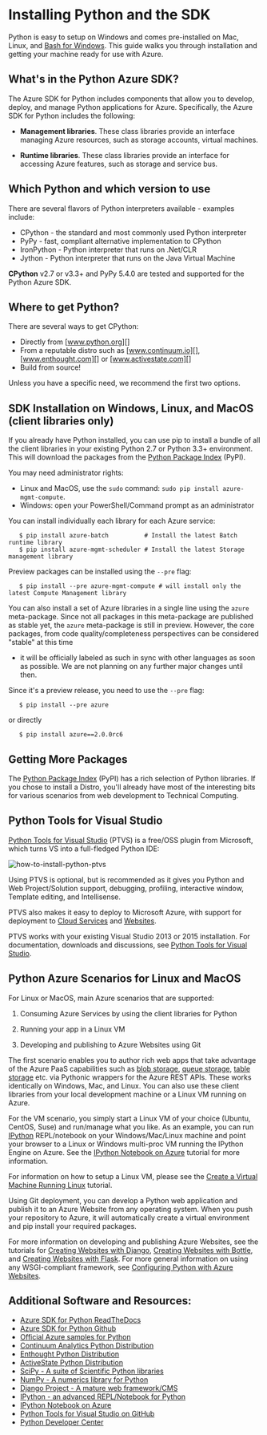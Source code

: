 <properties
	pageTitle="Install Python and the SDK - Azure"
	description="Learn how to install Python and the SDK to use with Azure."
	services=""
	documentationCenter="python"
	authors="lmazuel"
	manager="wpickett"
	editor=""/>

<tags
	ms.service="multiple"
	ms.workload="na"
	ms.tgt_pltfrm="na"
	ms.devlang="python"
	ms.topic="article"
	ms.date="09/06/2016"
	ms.author="lmazuel"/>

# Installing Python and the SDK

Python is easy to setup on Windows and comes pre-installed on Mac, Linux, and [Bash for Windows](https://msdn.microsoft.com/commandline/wsl/about). This guide walks you through installation and getting your machine ready for use with Azure.

## What's in the Python Azure SDK?

The Azure SDK for Python includes components that allow you to develop, deploy, and manage Python applications for Azure. Specifically, the Azure SDK for Python includes the following:

* **Management libraries**. These class libraries provide an interface managing Azure resources, such as storage accounts, virtual machines.

* **Runtime libraries**. These class libraries provide an interface for accessing Azure features, such as storage and service bus.

## Which Python and which version to use

There are several flavors of Python interpreters available - examples include:

* CPython - the standard and most commonly used Python interpreter
* PyPy - fast, compliant alternative implementation to CPython
* IronPython - Python interpreter that runs on .Net/CLR
* Jython - Python interpreter that runs on the Java Virtual Machine

**CPython** v2.7 or v3.3+ and PyPy 5.4.0 are tested and supported for the Python Azure SDK.

## Where to get Python?

There are several ways to get CPython:

* Directly from [www.python.org][]
* From a reputable distro such as [www.continuum.io][], [www.enthought.com][] or [www.activestate.com][]
* Build from source!

Unless you have a specific need, we recommend the first two options.

## SDK Installation on Windows, Linux, and MacOS (client libraries only)

If you already have Python installed, you can use pip to install a bundle of all the client libraries in your existing Python 2.7 or Python 3.3+ environment. This will download the packages from the [Python Package Index][] (PyPI).

You may need administrator rights:

- Linux and MacOS, use the `sudo` command: `sudo pip install azure-mgmt-compute`.
- Windows: open your PowerShell/Command prompt as an administrator

You can install individually each library for each Azure service:

```console
   $ pip install azure-batch          # Install the latest Batch runtime library
   $ pip install azure-mgmt-scheduler # Install the latest Storage management library
```

Preview packages can be installed using the `--pre` flag:

```console
   $ pip install --pre azure-mgmt-compute # will install only the latest Compute Management library
```

You can also install a set of Azure libraries in a single line using the `azure` meta-package. Since not all packages in this meta-package are published as stable yet, the `azure` meta-package is still in preview.
However, the core packages, from code quality/completeness perspectives can be considered "stable" at this time
- it will be officially labeled as such in sync with other languages as soon as possible.
We are not planning on any further major changes until then.

Since it's a preview release, you need to use the `--pre` flag:

```console
   $ pip install --pre azure
```

or directly

```console
   $ pip install azure==2.0.0rc6
```

## Getting More Packages

The [Python Package Index][] (PyPI) has a rich selection of Python libraries.  If you chose to install a Distro, you'll already have most of the interesting bits for various scenarios from web development to Technical Computing.


## Python Tools for Visual Studio

[Python Tools for Visual Studio][] (PTVS) is a free/OSS plugin from Microsoft, which turns VS into a full-fledged Python IDE:

![how-to-install-python-ptvs](./media/python-how-to-install/how-to-install-python-ptvs.png)

Using PTVS is optional, but is recommended as it gives you Python and Web Project/Solution support, debugging, profiling, interactive window, Template editing, and Intellisense.

PTVS also makes it easy to deploy to Microsoft Azure, with support for deployment to [Cloud Services](./cloud-services/cloud-services-python-ptvs.md) and [Websites](./app-service-web/web-sites-python-ptvs-django-mysql.md).

PTVS works with your existing Visual Studio 2013 or 2015 installation.  For documentation, downloads and discussions, see [Python Tools for Visual Studio].  

## Python Azure Scenarios for Linux and MacOS

For Linux or MacOS, main Azure scenarios that are supported:

1. Consuming Azure Services by using the client libraries for Python

2. Running your app in a Linux VM

3. Developing and publishing to Azure Websites using Git

The first scenario enables you to author rich web apps that take advantage of the Azure PaaS capabilities such as [blob storage](./virtual-machines/virtual-machines-linux-quick-create-cli.md), [queue storage](./storage/storage-python-how-to-use-queue-storage.md), [table storage](./storage/storage-python-how-to-use-table-storage.md) etc. via Pythonic wrappers for the Azure REST APIs. These works identically on Windows, Mac, and Linux.  You can also use these client libraries from your local development machine or a Linux VM running on Azure.

For the VM scenario, you simply start a Linux VM of your choice (Ubuntu, CentOS, Suse) and run/manage what you like.  As an example, you can run [IPython][] REPL/notebook on your Windows/Mac/Linux machine and point your browser to a Linux or Windows multi-proc VM running the IPython Engine on Azure. See the [IPython Notebook on Azure](./virtual-machines/virtual-machines-linux-jupyter-notebook.md) tutorial for more information.

For information on how to setup a Linux VM, please see the [Create a Virtual Machine Running Linux](./virtual-machines/virtual-machines-linux-quick-create-cli.md) tutorial.

Using Git deployment, you can develop a Python web application and publish it to an Azure Website from any operating system.  When you push your repository to Azure, it will automatically create a virtual environment and pip install your required packages.

For more information on developing and publishing Azure Websites, see the tutorials for [Creating Websites with Django](./app-service-web/web-sites-python-create-deploy-django-app.md), [Creating Websites with Bottle](./app-service-web/web-sites-python-create-deploy-bottle-app.md), and [Creating Websites with Flask](./app-service-web/web-sites-python-create-deploy-flask-app.md). For more general information on using any WSGI-compliant framework, see [Configuring Python with Azure Websites](./app-service-web/web-sites-python-configure.md).


## Additional Software and Resources:

* [Azure SDK for Python ReadTheDocs](http://azure-sdk-for-python.readthedocs.io/en/latest/)
* [Azure SDK for Python Github](https://github.com/Azure/azure-sdk-for-python)
* [Official Azure samples for Python](https://azure.microsoft.com/documentation/samples/?platform=python)
* [Continuum Analytics Python Distribution][]
* [Enthought Python Distribution][]
* [ActiveState Python Distribution][]
* [SciPy - A suite of Scientific Python libraries][]
* [NumPy - A numerics library for Python][]
* [Django Project - A mature web framework/CMS][]
* [IPython - an advanced REPL/Notebook for Python][]
* [IPython Notebook on Azure](./virtual-machines/virtual-machines-linux-jupyter-notebook.md)
* [Python Tools for Visual Studio on GitHub][]
* [Python Developer Center](/develop/python/)

[Continuum Analytics Python Distribution]: http://continuum.io
[Enthought Python Distribution]: http://www.enthought.com
[ActiveState Python Distribution]: http://www.activestate.com
[www.python.org]: http://www.python.org
[www.continuum.io]: http://continuum.io
[www.enthought.com]: http://www.enthought.com
[www.activestate.com]: http://www.activestate.com
[SciPy - A suite of Scientific Python libraries]: http://www.scipy.org
[NumPy - A numerics library for Python]: http://www.numpy.org
[Django Project - A mature web framework/CMS]: http://www.djangoproject.com
[IPython - an advanced REPL/Notebook for Python]: http://ipython.org
[IPython]: http://ipython.org
[IPython Notebook on Azure]: virtual-machines-linux-jupyter-notebook.md
[Cloud Services]: cloud-services-python-ptvs.md
[Websites]: web-sites-python-ptvs-django-mysql.md
[Python Tools for Visual Studio]: http://aka.ms/ptvs
[Python Tools for Visual Studio on GitHub]: https://github.com/microsoft/ptvs
[Python Package Index]: http://pypi.python.org/pypi
[Microsoft Azure SDK for Python 2.7]: http://go.microsoft.com/fwlink/?LinkId=254281
[Microsoft Azure SDK for Python 3.4]: http://go.microsoft.com/fwlink/?LinkID=516990
[Setting up a Linux VM via the Azure portal]: create-and-configure-opensuse-vm-in-portal.md
[How to use the Azure Command-Line Interface]: crossplat-cmd-tools.md
[Create a Virtual Machine Running Linux]: virtual-machines-linux-quick-create-cli.md
[Creating Websites with Django]: web-sites-python-create-deploy-django-app.md
[Creating Websites with Bottle]: web-sites-python-create-deploy-bottle-app.md
[Creating Websites with Flask]: web-sites-python-create-deploy-flask-app.md
[Configuring Python with Azure Websites]: web-sites-python-configure.md
[table storage]: storage-python-how-to-use-table-storage.md
[queue storage]: storage-python-how-to-use-queue-storage.md
[blob storage]: storage-python-how-to-use-blob-storage.md
